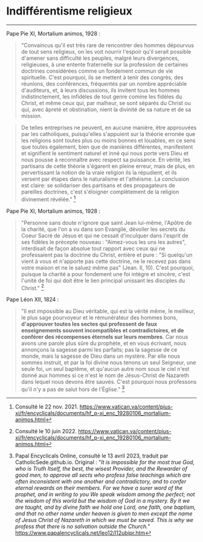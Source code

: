 # Indifférentisme religieux

***

Pape Pie XI, Mortalium animos, 1928 :

> "Convaincus qu'il est très rare de rencontrer des hommes dépourvus de tout sens religieux, on les voit nourrir l'espoir qu'il serait possible d'amener sans difficulté les peuples, malgré leurs divergences, religieuses, à une entente fraternelle sur la profession de certaines doctrines considérées comme un fondement commun de vie spirituelle. C'est pourquoi, ils se mettent à tenir des congrès, des réunions, des conférences, fréquentés par un nombre appréciable d'auditeurs, et, à leurs discussions, ils invitent tous les hommes indistinctement, les infidèles de tout genre comme les fidèles du Christ, et même ceux qui, par malheur, se sont séparés du Christ ou qui, avec âpreté et obstination, nient la divinité de sa nature et de sa mission. 

> De telles entreprises ne peuvent, en aucune manière, être approuvées par les catholiques, puisqu'elles s'appuient sur la théorie erronée que les religions sont toutes plus ou moins bonnes et louables, en ce sens que toutes également, bien que de manières différentes, manifestent et signifient le sentiment naturel et inné qui nous porte vers Dieu et nous pousse à reconnaître avec respect sa puissance. En vérité, les partisans de cette théorie s'égarent en pleine erreur, mais de plus, en pervertissant la notion de la vraie religion ils la répudient, et ils versent par étapes dans le naturalisme et l'athéisme. La conclusion est claire: se solidariser des partisans et des propagateurs de pareilles doctrines, c'est s'éloigner complètement de la religion divinement révélée." [^1]

[^1]: Consulté le 22 nov. 2021. https://www.vatican.va/content/pius-xi/fr/encyclicals/documents/hf_p-xi_enc_19280106_mortalium-animos.html

Pape Pie XI, Mortalium animos, 1928 :

> "Personne sans doute n'ignore que saint Jean lui-même, l'Apôtre de la charité, que l'on a vu dans son Evangile, dévoiler les secrets du Coeur Sacré de Jésus et qui ne cessait d'inculquer dans l'esprit de ses fidèles le précepte nouveau : "Aimez-vous les uns les autres", interdisait de façon absolue tout rapport avec ceux qui ne professaient pas la doctrine du Christ, entière et pure : "Si quelqu'un vient à vous et n'apporte pas cette doctrine, ne le recevez pas dans votre maison et ne le saluez même pas" (Jean. II, 10). C'est pourquoi, puisque la charité a pour fondement une foi intègre et sincère, c'est l'unité de foi qui doit être le lien principal unissant les disciples du Christ." [^2]

[^2]: Consulté le 10 juin 2022. https://www.vatican.va/content/pius-xi/fr/encyclicals/documents/hf_p-xi_enc_19280106_mortalium-animos.html



Pape Léon XII, 1824 :

> "Il est impossible au Dieu véritable, qui est la vérité même, le meilleur, le plus sage pourvoyeur et le rémunérateur des hommes bons, **d'approuver toutes les sectes qui professent de faux enseignements souvent incompatibles et contradictoires, et de conférer des récompenses éternels sur leurs membres**. Car nous avons une parole plus sûre du prophète, et en vous écrivant, nous annonçons la sagesse parmi les parfaits; pas la sagesse de ce monde, mais la sagesse de Dieu dans un mystère. Par elle nous sommes instruit, et par la foi divine nous tenons un seul Seigneur, une seule foi, un seul baptême, et qu'aucun autre nom sous le ciel n'est donné aux hommes si ce n'est le nom de Jésus-Christ de Nazareth dans lequel nous devons être sauvés. C'est pourquoi nous professons qu'il n'y a pas de salut hors de l'Église." [^3]

[^3]: Papal Encyclicals Online, consulté le 13 avril 2023, traduit par CatholicSede.github.io. Original : "*It is impossible for the most true God, who is Truth Itself, the best, the wisest Provider, and the Rewarder of good men, to approve all sects who profess false teachings which are often inconsistent with one another and contradictory, and to confer eternal rewards on their members. For we have a surer word of the prophet, and in writing to you We speak wisdom among the perfect; not the wisdom of this world but the wisdom of God in a mystery. By it we are taught, and by divine faith we hold one Lord, one faith, one baptism, and that no other name under heaven is given to men except the name of Jesus Christ of Nazareth in which we must be saved. This is why we profess that there is no salvation outside the Church.*" https://www.papalencyclicals.net/leo12/l12ubipr.htm
